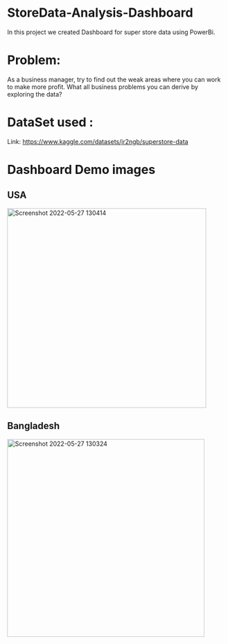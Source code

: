 # StoreData-Analysis-Dashboard
In this project we created Dashboard for super store data using PowerBi. 

# Problem:
As a business manager, try to find out the weak areas where you can work to make more profit. What all business problems you can derive by exploring the data?
# DataSet used :
Link: https://www.kaggle.com/datasets/jr2ngb/superstore-data
# Dashboard Demo images
## USA
<img width="459" alt="Screenshot 2022-05-27 130414" src="https://user-images.githubusercontent.com/70212207/170665119-e732a68a-f514-427a-8c94-07a3d8352bcf.png">

## Bangladesh
<img width="455" alt="Screenshot 2022-05-27 130324" src="https://user-images.githubusercontent.com/70212207/170665133-36d1ddcf-f438-46d4-9b6a-05a4942f6a6a.png">
